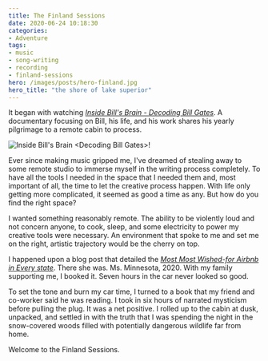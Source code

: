 ```yaml
---
title: The Finland Sessions
date: 2020-06-24 10:18:30
categories:
- Adventure
tags:
- music
- song-writing
- recording
- finland-sessions
hero: /images/posts/hero-finland.jpg
hero_title: "the shore of lake superior"
---
```

It began with watching [*Inside Bill's Brain - Decoding Bill Gates*](https://www.netflix.com/title/80184771).  A documentary focusing on Bill, his life, and his work shares his yearly pilgrimage to a remote cabin to process.

<!-- more -->

![Inside Bill's Brain \<Decoding Bill Gates\>!](/images/posts/inside-bills-brain.jpg "Inside Bill's Brain \<Decoding Bill Gates\>")

Ever since making music gripped me, I've dreamed of stealing away to some remote studio to immerse myself in the writing process completely.  To have all the tools I needed in the space that I needed them and, most important of all, the time to let the creative process happen.  With life only getting more complicated, it seemed as good a time as any.  But how do you find the right space?

I wanted something reasonably remote.  The ability to be violently loud and not concern anyone, to cook, sleep, and some electricity to power my creative tools were necessary.  An environment that spoke to me and set me on the right, artistic trajectory would be the cherry on top.  

I happened upon a blog post that detailed the [*Most Most Wished-for Airbnb in Every state*](https://www.realsimple.com/work-life/travel/destinations/best-airbnb-listings).  There she was.  Ms. Minnesota, 2020.  With my family supporting me, I booked it.  Seven hours in the car never looked so good.

To set the tone and burn my car time, I turned to a book that my friend and co-worker said he was reading.  I took in six hours of narrated mysticism before pulling the plug.  It was a net positive.  I rolled up to the cabin at dusk, unpacked, and settled in with the truth that I was spending the night in the snow-covered woods filled with potentially dangerous wildlife far from home.

Welcome to the Finland Sessions.


